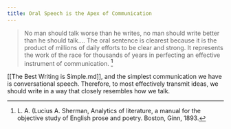 ```yaml
---
title: Oral Speech is the Apex of Communication
---
```


> No man should talk worse than he writes, no man should write better than he should talk.... The oral sentence is clearest because it is the product of millions of daily efforts to be clear and strong. It represents the work of the race for thousands of years in perfecting an effective instrument of communication. [^1]

[[The Best Writing is Simple.md]], and the simplest communication we have is conversational speech. Therefore, to most effectively transmit ideas, we should write in a way that closely resembles how we talk.

[^1]: L. A. (Lucius A. Sherman, Analytics of literature, a manual for the objective study of English prose and poetry. Boston, Ginn, 1893.
